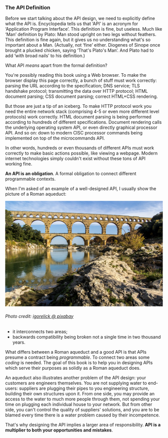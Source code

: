 ### The API Definition

Before we start talking about the API design, we need to explicitly define what the API is. Encyclopedia tells us that ‘API’ is an acronym for ‘Application Program Interface’. This definition is fine, but useless. Much like ‘Man’ definition by Plato: Man stood upright on two legs without feathers. This definition is fine again, but it gives us no understanding what's so important about a Man. (Actually, not ‘fine’ either. Diogenes of Sinope once brought a plucked chicken, saying ‘That's Plato's Man’. And Plato had to add ‘with broad nails’ to his definition.)

What API *means* apart from the formal definition?

You're possibly reading this book using a Web browser. To make the browser display this page correctly, a bunch of stuff must work correctly: parsing the URL according to the specification; DNS service; TLS handshake protocol; transmitting the data over HTTP protocol; HTML document parsing; CSS document parsing; correct HTML+CSS rendering.

But those are just a tip of an iceberg. To make HTTP protocol work you need the entire network stack (comprising 4-5 or even more different level protocols) work correctly. HTML document parsing is being performed according to hundreds of different specifications. Document rendering calls the underlying operating system API, or even directly graphical processor API. And so on: down to modern CISC processor commands being implemented on top of the microcommands API.

In other words, hundreds or even thousands of different APIs must work correctly to make basic actions possible, like viewing a webpage. Modern internet technologies simply couldn't exist without these tons of API working fine.

**An API is an obligation**. A formal obligation to connect different programmable contexts.

When I'm asked of an example of a well-designed API, I usually show the picture of a Roman aqueduct:

![The Pont-du-Gard aqueduct. Built in the 1st century AD](/src/img/pont-du-gard.jpg "The Pont-du-Gard aqueduct. Built in the 1st century AD")
###### Photo credit: [igorelick @ pixabay](https://pixabay.com/photos/pont-du-gard-france-aqueduct-bridge-3909998/)

  * it interconnects two areas;
  * backwards compatibility being broken not a single time in two thousand years.

What differs between a Roman aqueduct and a good API is that APIs presume a contract being *programmable*. To connect two areas some *coding* is needed. The goal of this book is to help you in designing APIs which serve their purposes as solidly as a Roman aqueduct does.

An aqueduct also illustrates another problem of the API design: your customers are engineers themselves. You are not supplying water to end-users: suppliers are plugging their pipes to you engineering structure, building their own structures upon it. From one side, you may provide an access to the water to much more people through them, not spending your time on plugging each individual house to your network. But from other side, you can't control the quality of suppliers' solutions, and you are to be blamed every time there is a water problem caused by their incompetence.

That's why designing the API implies a larger area of responsibility. **API is a multiplier to both your opportunities and mistakes**.
